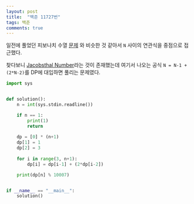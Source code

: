 ```yaml
---
layout: post
title:  "백준 11727번"
tags: 백준
comments: true
---
```


일전에 풀었던 피보나치 수열 [문제]({{site.baseurl}}/알고리즘-백준-11726번/) 와 비슷한 것 같아서 `N` 사이의 연관식을 중점으로 접근했다.

찾다보니 [Jacobsthal Number](https://mathworld.wolfram.com/JacobsthalNumber.html)라는 것이 존재했는데 여기서 나오는 공식 `N = N-1 + (2*N-2)`를 DP에 대입하면 풀리는 문제였다.

```python 
import sys


def solution():
    n = int(sys.stdin.readline())

    if n == 1:
        print(1)
        return
        
    dp = [0] * (n+1)
    dp[1] = 1
    dp[2] = 3
    
    for i in range(3, n+1):
        dp[i] = dp[i-1] + (2*dp[i-2])

    print(dp[n] % 10007)


if __name__ == "__main__":
    solution()
```
